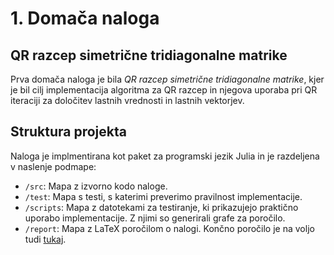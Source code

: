 # 1. Domača naloga
## QR razcep simetrične tridiagonalne matrike
Prva domača naloga je bila *QR razcep simetrične tridiagonalne matrike*, kjer je bil cilj implementacija algoritma za QR razcep in njegova uporaba pri QR iteraciji za določitev lastnih vrednosti in lastnih vektorjev.

## Struktura projekta
Naloga je implmentirana kot paket za programski jezik Julia in je razdeljena v naslenje podmape:
- `/src`: Mapa z izvorno kodo naloge.
- `/test`: Mapa s testi, s katerimi preverimo pravilnost implementacije.
- `/scripts`: Mapa z datotekami za testiranje, ki prikazujejo praktično uporabo implementacije. Z njimi so generirali grafe za poročilo.
- `/report`: Mapa z LaTeX poročilom o nalogi. Končno poročilo je na voljo tudi [tukaj](report/main.pdf).